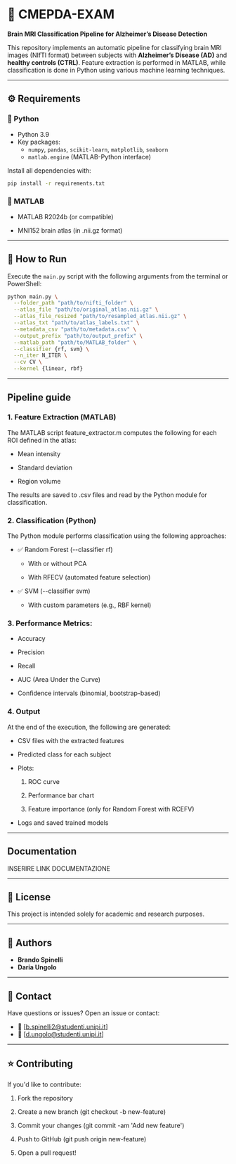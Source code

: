 # 🧠 CMEPDA-EXAM

**Brain MRI Classification Pipeline for Alzheimer’s Disease Detection**

This repository implements an automatic pipeline for classifying brain MRI images (NIfTI format) between subjects with **Alzheimer’s Disease (AD)** and **healthy controls (CTRL)**. Feature extraction is performed in MATLAB, while classification is done in Python using various machine learning techniques.

---

## ⚙️ Requirements

### 🐍 Python

- Python 3.9
- Key packages:
  - `numpy`, `pandas`, `scikit-learn`, `matplotlib`, `seaborn`
  - `matlab.engine` (MATLAB-Python interface)

Install all dependencies with:

```bash
pip install -r requirements.txt
```

### 🧮 MATLAB
- MATLAB R2024b (or compatible)

- MNI152 brain atlas (in .nii.gz format)

---

## 🚀 How to Run

Execute the `main.py` script with the following arguments from the terminal or PowerShell:
``` bash
python main.py \
  --folder_path "path/to/nifti_folder" \
  --atlas_file "path/to/original_atlas.nii.gz" \
  --atlas_file_resized "path/to/resampled_atlas.nii.gz" \
  --atlas_txt "path/to/atlas_labels.txt" \
  --metadata_csv "path/to/metadata.csv" \
  --output_prefix "path/to/output_prefix" \
  --matlab_path "path/to/MATLAB_folder" \
  --classifier {rf, svm} \
  --n_iter N_ITER \
  --cv CV \
  --kernel {linear, rbf}
```

---

## Pipeline guide

### 1. Feature Extraction (MATLAB)

The MATLAB script feature_extractor.m computes the following for each ROI defined in the atlas:

- Mean intensity

- Standard deviation

- Region volume

The results are saved to .csv files and read by the Python module for classification.

### 2. Classification (Python)
The Python module performs classification using the following approaches:

- ✅ Random Forest (--classifier rf)

     - With or without PCA

     - With RFECV (automated feature selection)

- ✅ SVM (--classifier svm)

     - With custom parameters (e.g., RBF kernel)

### 3. Performance Metrics:
- Accuracy

- Precision

- Recall

- AUC (Area Under the Curve)

- Confidence intervals (binomial, bootstrap-based)

  
### 4. Output
At the end of the execution, the following are generated:

- CSV files with the extracted features

- Predicted class for each subject

- Plots:

  1. ROC curve

  2. Performance bar chart

  3. Feature importance (only for Random Forest with RCEFV)

- Logs and saved trained models

---

## Documentation
INSERIRE LINK DOCUMENTAZIONE

--- 

## 📄 License
This project is intended solely for academic and research purposes.

---

## 👤 Authors

- **Brando Spinelli**
- **Daria Ungolo**

---

## 💬 Contact
Have questions or issues? Open an issue or contact:
- 📧 [b.spinelli2@studenti.unipi.it]
- 📧 [d.ungolo@studenti.unipi.it]

---

## ⭐ Contributing

If you'd like to contribute:

 1. Fork the repository

 2. Create a new branch (git checkout -b new-feature)

 3. Commit your changes (git commit -am 'Add new feature')

 4. Push to GitHub (git push origin new-feature)

 5. Open a pull request!

  
